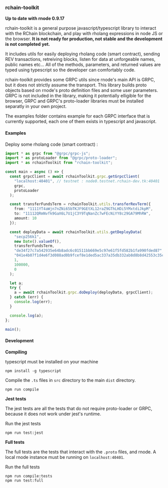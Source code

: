 ### rchain-toolkit

**Up to date with rnode 0.9.17**

rchain-toolkit is a general purpose javascript/typescript library to interact with the RChain blockchain, and play with rholang expressions in node JS or the browser. **It is not ready for production, not stable and the development is not completed yet.**

It includes utils for easily deploying rholang code (smart contract), sending REV transactions, retreiving blocks, listen for data at unforgeable names, public names etc... All of the methods, parameters, and returned values are typed using typescript so the developer can comfortably code.

rchain-toolkit provides some GRPC utils since rnode's main API is GRPC, but it does not strictly assume the transport. This library builds proto objects based on rnode's proto definition files and some user parameters. GRPC is not included in the library, making it potentially elligible for the browser, GRPC and GRPC's proto-loader libraries must be installed separatly in your own project.

The examples folder contains example for each GRPC interface that is currently supported, each one of them exists in typescript and javascript.

#### Examples

Deploy some rholang code (smart contract) :

```typescript
import * as grpc from "@grpc/grpc-js";
import * as protoLoader from "@grpc/proto-loader";
import * as rchainToolkit from "rchain-toolkit";

const main = async () => {
  const grpcClient = await rchainToolkit.grpc.getGrpcClient(
    "localhost:40401", // testnet : node0.testnet.rchain-dev.tk:40401
    grpc,
    protoLoader
  );

  const transferFundsTerm = rchainToolkit.utils.transferRevTerm({
    from: "1111YT4aWjn7nZNi65bTKJF9GEtXL12raZ9GThLHDi5YMxtdiJkpM",
    to: "11112QRmNvfk9GaX6L7U1jC3Y9TqNanZc7wFEcNiYY8c29GA79MhRW",
    amount: 10
  });

  const deployData = await rchainToolkit.utils.getDeployData(
    "secp256k1",
    new Date().valueOf(),
    transferFundsTerm,
    "de34f27c7a542935e64b8adc6c01511bb669e5c97e61f5fd582b1fa990fded87",
    "041e4b07f1d4e6f3d088ad0b9fcef8e1ded5ac337a35db332ab8d8b8d42553c35cd3032d437f3a33dc9fb0ce6817ec51a2fedbce74c646b797ca0adafe5c5be24f",
    1,
    100000,
    0
  );

  let a;
  try {
    a = await rchainToolkit.grpc.doDeploy(deployData, grpcClient);
  } catch (err) {
    console.log(err);
  }

  console.log(a);
};

main();
```

#### Development

**Compiling**

typescript must be installed on your machine

```
npm install -g typescript
```

Compile the `.ts` files in `src` directory to the main `dist` directory.

```
npm run compile
```

**Jest tests**

The jest tests are all the tests that do not require proto-loader or GRPC, because it does not work under jest's runtime.

Run the jest tests

```
npm run test:jest
```

**Full tests**

The full tests are the tests that interact with the `.proto` files, and rnode. A local rnode instance must be running on `localhost:40401`.

Run the full tests

```
npm run compile:tests
npm run test:full
```
